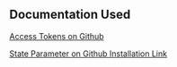 ## Documentation Used 

[Access Tokens on Github](https://docs.github.com/en/developers/apps/building-github-apps/identifying-and-authorizing-users-for-github-apps#2-users-are-redirected-back-to-your-site-by-github)

[State Parameter on Github Installation Link](https://docs.github.com/en/developers/apps/managing-github-apps/installing-github-apps#preserving-an-application-state-during-installation)